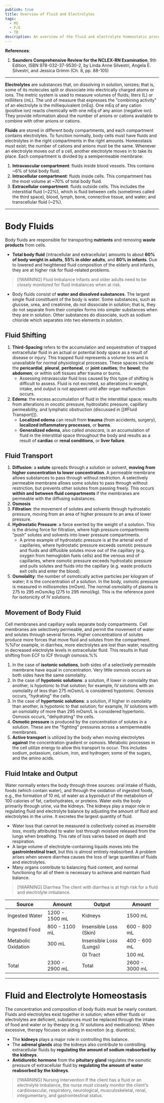 ```yaml
---
publish: true
title: Overview of Fluid and Electrolytes
tags:
  - MS
  - F/E
  - TB
description: An overview of the fluid and electrolyte homeostatic processes and systems within the human body.
---
```

**References**:
1. **Saunders Comprehensive Review for the NCLEX-RN Examination**, 9th Edition, ISBN 978-032-37-9530-2, by Linda Anne Silvestri, Angela E. Silvestri, and Jessica Grimm (Ch. 8, pp. 88-105)

___

**Electrolytes** are substances that, on dissolving in solution, ionizes; that is, some of its molecules split or dissociate into electrically charged atoms or ions. The metric system is used to measure volumes of fluids; liters (L) or milliliters (mL). The unit of measure that expresses the "combining activity" of an electrolyte is the milliequivalent (mEq). One mEq of any cation (positive ion) reacts chemically with one mEq of any anion (negative ion). They provide information about the number of anions or cations available to combine with other anions or cations.

**Fluids** are stored in different body compartments, and each compartment contains electrolytes. To function normally, body cells must have fluids and electrolytes in the right compartments in the right amounts. Homeostasis must exist; the number of cations and anions must be the same. Whenever an electrolyte moves out of a cell, another electrolyte moves in to take its place. Each compartment is divided by a semipermeable membrane:
1. **Intravascular compartment**: fluids inside blood vessels. This contains ~6% of total body fluid.
2. **Intracellular compartment**: fluids inside cells. This compartment has the most volume at ~70% of total body fluid.
3. **Extracellular compartment**: fluids outside cells. This includes the interstitial fluid (~22%), which is fluid between cells (sometimes called the third space), blood, lymph, bone, connective tissue, and water; and transcellular fluid (~2%).

___

# Body Fluids
Body fluids are responsible for transporting **nutrients** and removing **waste products** from cells.
- **Total body fluid** (intracellular and extracellular) amounts to about **60% of body weight in adults**, **55% in older adults**, and **80% in infants**. Due to lowered and heightened fluid composition of the elderly and infants, they are at higher risk for fluid-related problems.

>[!WARNING] Fluid Imbalance
>Infants and older adults need to be closely monitored for fluid imbalances when at risk.

- Body fluids consist of **water and dissolved substances**. The largest single fluid constituent of the body is water. Some substances, such as glucose, urea, and creatinine, do not dissociate in solution; that is, they do not separate from their complex forms into simpler substances when they are in solution. Other substances do dissociate, such as sodium chloride which separates into two elements in solution.
## Fluid Shifting
1. **Third-Spacing** refers to the accumulation and sequestration of trapped extracellular fluid in an actual or potential body space as a result of disease or injury. This trapped fluid represents a volume loss and is unavailable for normal physiological processes. These spaces include the **pericardial**, **pleural**, **peritoneal**, or **joint cavities**; the **bowel**; the **abdomen**; or within soft tissues after trauma or burns.
	- Assessing intravascular fluid loss caused by this type of shifting is difficult to assess. Fluid is not excreted, so alterations in weight, intake, and output is not apparent until after organ malfunction occurs.
2. **Edema**: the excess accumulation of fluid in the interstitial space; results from alterations in oncotic pressure, hydrostatic pressure, capillary permeability, and lymphatic obstruction (discussed in [[#Fluid Transport]]).
	- **Localized edema** can result from **trauma** (from accidents, surgery), **localized inflammatory processes**, or **burns**.
	- **Generalized edema**, also called *anascara*, is an accumulation of fluid in the interstitial space throughout the body and results as a result of **cardiac** or **renal conditions**, or **liver failure**.
## Fluid Transport
1. **Diffusion**: a **solute** spreads through a solution or solvent, **moving from higher concentration to lower concentration**. A permeable membrane allows substances to pass through without restriction. A selectively permeable membrane allows some solutes to pass through without restriction, but prevents other solutes from passing freely. This occurs **within and between fluid compartments** if the membranes are permeable with the diffusing substances.
2. **Osmosis**
3. **Filtration**: the movement of solutes and solvents through hydrostatic pressure, moving from an area of higher pressure to an area of lower pressure.
4. **Hydrostatic Pressure**: a force exerted by the weight of a solution. This is the driving force for filtration, where high pressure compartments "push" solutes and solvents into lower pressure compartments.
	- A prime example of hydrostatic pressure is at the arterial end of capillaries, where hydrostatic pressure exceeds osmotic pressure and fluids and diffusible solutes move out of the capillary (e.g. oxygen from hemoglobin fuels cells) and the venous end of capillaries, where osmotic pressure exceeds hydrostatic pressure and pulls solutes and fluids into the capillary (e.g. waste products exit cells and enter the blood).
5. **Osmolality**: the number of osmotically active particles per kilogram of water; it is the concentration of a solution. In the body, osmotic pressure is measured in milliosmoles (mOsm). The normal osmolality of plasma is 275 to 295 mOsm/kg (275 to 295 mmol/kg). This is the reference point for isotonicity of IV solutions.
## Movement of Body Fluid
Cell membranes and capillary walls separate body compartments. Cell membranes are selectively permeable, and permit the movement of water and solutes through several forces. Higher concentrations of solutes produce more forces that move fluid and solutes from the compartment. %%For example, in diarrhea, more electrolytes are lost than water, resulting in decreased electrolyte levels in extracellular fluid. This results in fluid shifting from ECF to ICF through osmosis.%%
1. In the case of **isotonic solutions**, both sides of a selectively permeable membrane have equal in concentration. Very little osmosis occurs as both sides have the same osmolality.
2. In the case of **hypotonic solutions**: a solution, if lower in osmolality than another, is hypotonic to that solution; for example, IV solutions with an osmolality of less than 275 mOsm/L is considered hypotonic. Osmosis occurs, "hydrating" the cells.
3. In the case of **hypertonic solutions**: a solution, if higher in osmolality than another, is hypotonic to that solution; for example, IV solutions with an osmolality of more than 295 mOsm/L is considered hypertonic. Osmosis occurs, "dehydrating" the cells.
4. **Osmotic pressure** is produced by the concentration of solutes in a solution. These are the "fighting" pressures across a semipermeable membranes.
5. **Active transport** is utilized by the body when moving electrolytes **against** the concentration gradient or osmosis. Metabolic processes in the cell utilize energy to allow this transport to occur. This includes sodium, potassium, calcium, iron, and hydrogen; some of the sugars, and the amino acids.
## Fluid Intake and Output
Water normally enters the body through three sources: oral intake of fluids, foods (which contain water), and through the oxidation of ingested foods, e.g., the formation of 10 mL of water as a byproduct of the metabolism of 100 calories of fat, carbohydrates, or proteins. Water exits the body primarily through urine, via the kidneys. The kidneys play a major role in regulating fluid and electrolyte balance by adjusting the amount of fluid and electrolytes in the urine. It excretes the largest quantity of fluid.
- Water loss that cannot be measured is collectively coined as *insensible loss*, mostly attributed to water lost through moisture released from the lungs when breathing. This rate of loss varies based on depth and respiration.
- A large volume of electrolyte-containing liquids moves into the **gastrointestinal tract**, but this is almost entirely reabsorbed. A problem arises when severe diarrhea causes the loss of large quantities of fluids and electrolytes.
- Many organs contribute to balancing fluid content, and normal functioning for all of them is necessary to achieve and maintain fluid balance.

>[!WARNING] Diarrhea
>The client with diarrhea is at high risk for a fluid and electrolyte imbalance.

| Source              | Amount         | Output                  | Amount         |
| ------------------- | -------------- | ----------------------- | -------------- |
| Ingested Water      | 1200 - 1500 mL | Kidneys                 | 1500 mL        |
| Ingested Food       | 800 - 1100 mL  | Insensible Loss (Skin)  | 600 - 800 mL   |
| Metabolic Oxidation | 300 mL         | Insensible Loss (Lungs) | 400 - 600 mL   |
|                     |                | GI Tract                | 100 mL         |
| Total               | 2300 - 2900 mL | Total                   | 2600 - 3000 mL |

___

# Fluid and Electrolyte Homeostasis
The concentration and composition of body fluids must be nearly constant. Fluids and electrolytes exist together in solution; when either fluids or electrolytes are deficient, substances must be replaced through the intake of food and water or by therapy (e.g. IV solutions and medications). When excessive, therapy focuses on aiding in excretion (e.g. diuretics).
- The **kidneys** plays a major role in controlling this balance.
- The **adrenal glands** atop the kidneys also contribute to controlling extracellular fluids by **regulating the amount of sodium reabsorbed by the kidneys**.
- **Antidiuretic hormone** from the **pituitary gland** regulates the osmotic pressure of extracellular fluid by **regulating the amount of water reabsorbed by the kidneys**.

>[!WARNING] Nursing Intervention
>If the client has a fluid or an electrolyte imbalance, the nurse must closely monitor the client's cardiovascular, respiratory, neurological, musculoskeletal, renal, integumentary, and gastrointestinal status.
